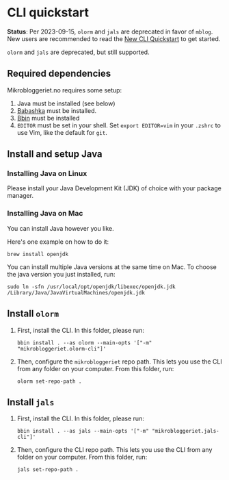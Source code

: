 # CLI quickstart

**Status**:
Per 2023-09-15, `olorm` and `jals` are deprecated in favor of `mblog`.
New users are recommended to read the [New CLI Quickstart](cli-quickstart-mblog.md) to get started.

`olorm` and `jals` are deprecated, but still supported.

## Required dependencies

Mikrobloggeriet.no requires some setup:

1. Java must be installed (see below)
2. [Babashka] must be installed.
3. [Bbin] must be installed
4. `EDITOR` must be set in your shell.
   Set `export EDITOR=vim` in your `.zshrc` to use Vim, like the default for `git`.

[Babashka]: https://babashka.org/
[Bbin]: https://github.com/babashka/bbin

## Install and setup Java

### Installing Java on Linux

Please install your Java Development Kit (JDK) of choice with your package manager.

### Installing Java on Mac

You can install Java however you like.

Here's one example on how to do it:

```shell
brew install openjdk
```

You can install multiple Java versions at the same time on Mac.
To choose the java version you just installed, run:

```shell
sudo ln -sfn /usr/local/opt/openjdk/libexec/openjdk.jdk /Library/Java/JavaVirtualMachines/openjdk.jdk
```

## Install `olorm`

1. First, install the CLI.
   In this folder, please run:

    ```shell
    bbin install . --as olorm --main-opts '["-m" "mikrobloggeriet.olorm-cli"]'
    ```

2. Then, configure the `mikrobloggeriet` repo path.
   This lets you use the CLI from any folder on your computer.
   From this folder, run:

    ```shell
    olorm set-repo-path .
    ```

## Install `jals`

1. First, install the CLI.
   In this folder, please run:

    ```shell
    bbin install . --as jals --main-opts '["-m" "mikrobloggeriet.jals-cli"]'
    ```

2. Then, configure the CLI repo path.
   This lets you use the CLI from any folder on your computer.
   From this folder, run:

    ```shell
    jals set-repo-path .
    ```
